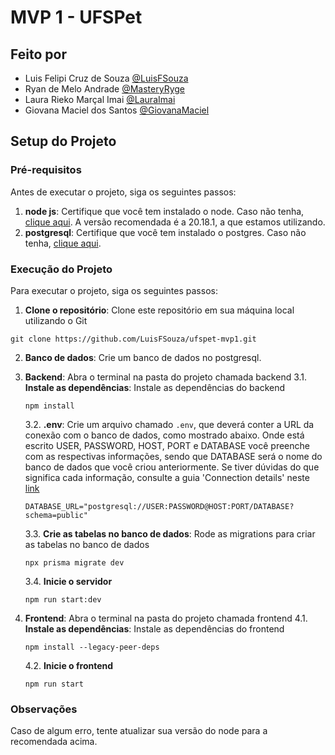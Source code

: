 # MVP 1 - UFSPet
## Feito por
- Luis Felipi Cruz de Souza [@LuisFSouza](https://github.com/LuisFSouza)
- Ryan de Melo Andrade [@MasteryRyge](https://github.com/MasteryRyge)
- Laura Rieko Marçal Imai [@LauraImai](https://github.com/LauraImai)
- Giovana Maciel dos Santos [@GiovanaMaciel](https://github.com/GiovanaMaciel)

## Setup do Projeto
### Pré-requisitos
Antes de executar o projeto, siga os seguintes passos:

1. **node js**: Certifique que você tem instalado o node. Caso não tenha, [clique aqui](https://nodejs.org/pt). A versão recomendada é a 20.18.1, a que estamos utilizando. 
1. **postgresql**: Certifique que você tem instalado o postgres. Caso não tenha, [clique aqui](https://www.postgresql.org/).

### Execução do Projeto
Para executar o projeto, siga os seguintes passos:

1. **Clone o repositório**: Clone este repositório em sua máquina local utilizando o Git
```
git clone https://github.com/LuisFSouza/ufspet-mvp1.git
```

2. **Banco de dados**: Crie um banco de dados no postgresql.

3. **Backend**: Abra o terminal na pasta do projeto chamada backend
    3.1. **Instale as dependências**: Instale as dependências do backend
    ```
    npm install
    ```
    3.2. **.env**: Crie um arquivo chamado `.env`, que deverá conter a URL da conexão com o banco de dados, como mostrado abaixo. Onde está escrito USER, PASSWORD, HOST, PORT e DATABASE você preenche com as respectivas informações, sendo que DATABASE será o nome do banco de dados que você criou anteriormente. Se tiver dúvidas do que significa cada informação, consulte a guia 'Connection details' neste [link](https://www.prisma.io/docs/orm/overview/databases/postgresql)
    ```
    DATABASE_URL="postgresql://USER:PASSWORD@HOST:PORT/DATABASE?schema=public"
    ```
    3.3. **Crie as tabelas no banco de dados**: Rode as migrations para criar as tabelas no banco de dados
    ```
    npx prisma migrate dev
    ```
    3.4. **Inicie o servidor**
    ```
    npm run start:dev
    ```

4. **Frontend**: Abra o terminal na pasta do projeto chamada frontend
    4.1. **Instale as dependências**: Instale as dependências do frontend
    ```
    npm install --legacy-peer-deps
    ```
    4.2. **Inicie o frontend**
    ```
    npm run start
    ```

### Observações
Caso de algum erro, tente atualizar sua versão do node para a recomendada acima.
